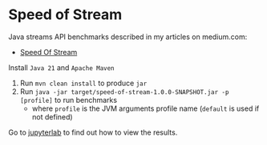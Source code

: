 # Speed of Stream

Java streams API benchmarks described in my articles on medium.com:

* [Speed Of Stream](https://medium.com/@daniel.las/speed-of-java-stream-1cc3a94b44c2)

Install `Java 21` and `Apache Maven`

1. Run `mvn clean install` to produce `jar`
1. Run `java -jar target/speed-of-stream-1.0.0-SNAPSHOT.jar -p [profile]` to run benchmarks
   - where `profile` is the JVM arguments profile name (`default` is used if not defined)

Go to [jupyterlab](jupyterlab) to find out how to view the results.
